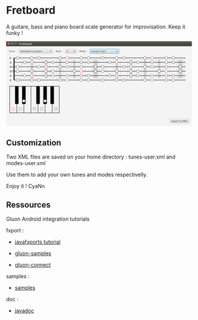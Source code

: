 # Fretboard
A guitare, bass and piano board scale generator for improvisation. Keep it funky !

![Alt text](img/screenshot.png?raw=true "Title")

## Customization
Two XML files are saved on your home directory : tunes-user.xml and modes-user.xml

Use them to add your own tunes and modes respectivelly.

Enjoy it !
CyaNn

## Ressources
Gluon Android integration tutorials

fxport :
* [javafxports tutorial](http://docs.gluonhq.com/javafxports/)

* [gluon-samples](https://github.com/gluonhq/gluon-samples/blob/master/spring-motd/build.gradle)
* [gluon-connect](https://bitbucket.org/gluon-oss/gluon-connect/src)

samples :
* [samples](https://bitbucket.org/javafxports/samples)

doc :
* [javadoc](http://docs.gluonhq.com/charm/javadoc/4.3.4/index.html?com/gluonhq/charm/glisten/visual/Theme.html)
